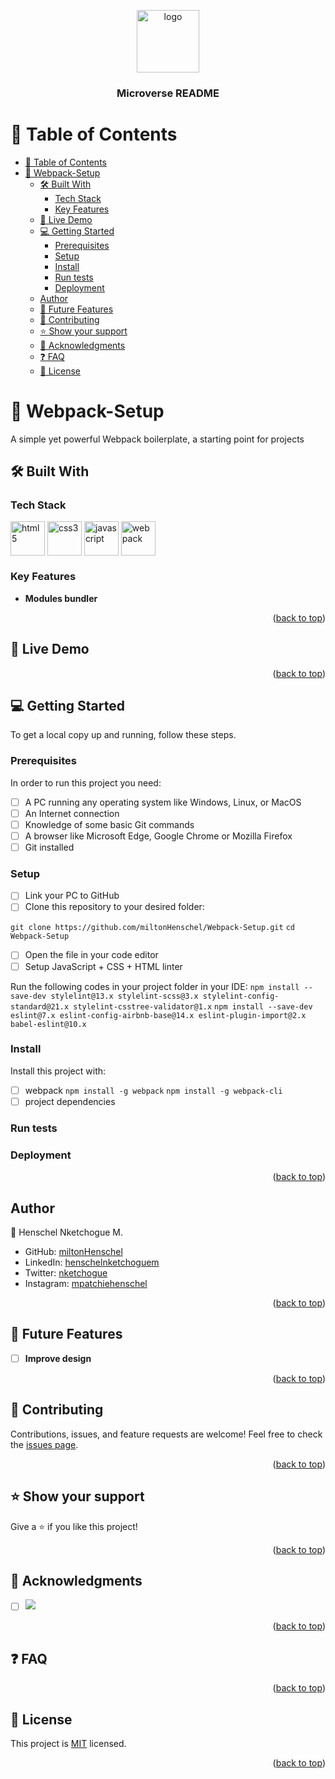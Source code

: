 <a name="readme-top"></a>

<div align="center">
  <img src="https://github.com/microverseinc/readme-template/raw/master/murple_logo.png" alt="logo" width="100"  height="auto" />
  <br/>
  <h3><b>Microverse README</b></h3>
</div>

<!-- TABLE OF CONTENTS -->

# 📗 Table of Contents

- [📗 Table of Contents](#-table-of-contents)
- [📖 Webpack-Setup ](#-webpack-setup-)
  - [🛠 Built With ](#-built-with-)
    - [Tech Stack ](#tech-stack-)
    - [Key Features ](#key-features-)
  - [🚀 Live Demo ](#-live-demo-)
  - [💻 Getting Started ](#-getting-started-)
    - [Prerequisites](#prerequisites)
    - [Setup](#setup)
    - [Install](#install)
    - [Run tests ](#run-tests-)
    - [Deployment ](#deployment-)
  - [Author](#author)
  - [🔭 Future Features ](#-future-features-)
  - [🤝 Contributing ](#-contributing-)
  - [⭐️ Show your support ](#️-show-your-support-)
  - [🙏 Acknowledgments ](#-acknowledgments-)
  - [❓ FAQ ](#-faq-)
  - [📝 License ](#-license-)

<!-- PROJECT DESCRIPTION -->

# 📖 Webpack-Setup <a name="about-project"></a>

A simple yet powerful Webpack boilerplate, a starting point for projects

## 🛠 Built With <a name="built-with"></a>

### Tech Stack <a name="tech-stack"></a>

<!-- > Describe the tech stack and include only the relevant sections that apply to your project.-->

<a href="https://www.w3.org/html/" target="_blank"><img align="center" src="https://uxwing.com/wp-content/themes/uxwing/download/brands-and-social-media/html-icon.svg" alt="html5" width="55" height="55"/></a> <a href="https://www.w3schools.com/css/" target="_blank"><img align="center" src="https://uxwing.com/wp-content/themes/uxwing/download/brands-and-social-media/css-icon.svg" alt="css3" width="55" height="55"/></a> <a href="https://developer.mozilla.org/en-US/docs/Web/JavaScript" target="_blank" rel="noreferrer"><img align="center" src="https://uxwing.com/wp-content/themes/uxwing/download/brands-and-social-media/javascript-programming-language-icon.svg" alt="javascript" width="55" height="55"/></a> <a href="https://webpack.js.org/" target="_blank" rel="noreferrer"><img align="center" src="https://uxwing.com/wp-content/themes/uxwing/download/brands-and-social-media/webpack-icon.svg" alt="webpack" width="55" height="55"/></a>

<!--
<details>
  <summary>Client</summary>
  <ul>
    <li><a href="https://expressjs.com/">Express.js</a></li>
  </ul>
</details>
<details>
  <summary>Server</summary>
  <ul>
    <li><a href="https://expressjs.com/">Express.js</a></li>
  </ul>
</details>

<details>
<summary>Database</summary>
  <ul>
    <li><a href="https://www.postgresql.org/">PostgreSQL</a></li>
  </ul>
</details>
-->

<!-- Features -->

### Key Features <a name="key-features"></a>

<!-- > Describe between 1-3 key features of the application.-->

- **Modules bundler**

<p align="right">(<a href="#readme-top">back to top</a>)</p>

<!-- LIVE DEMO -->

## 🚀 Live Demo <a name="live-demo"></a>

<!-- > Add a link to your deployed project.-->

<!--  - [Live Demo Link]()-->
<!--  - [Video presentation]()-->

<p align="right">(<a href="#readme-top">back to top</a>)</p>

<!-- GETTING STARTED -->

## 💻 Getting Started <a name="getting-started"></a>

<!-- > Describe how a new developer could make use of your project.-->

To get a local copy up and running, follow these steps.

### Prerequisites

In order to run this project you need:

- [ ] A PC running any operating system like Windows, Linux, or MacOS
- [ ] An Internet connection
- [ ] Knowledge of some basic Git commands
- [ ] A browser like Microsoft Edge, Google Chrome or Mozilla Firefox
- [ ] Git installed

### Setup

- [ ] Link your PC to GitHub
- [ ] Clone this repository to your desired folder:

`git clone https://github.com/miltonHenschel/Webpack-Setup.git`
`cd Webpack-Setup`

- [ ] Open the file in your code editor
- [ ] Setup JavaScript + CSS + HTML linter

Run the following codes in your project folder in your IDE: `npm install --save-dev stylelint@13.x stylelint-scss@3.x stylelint-config-standard@21.x stylelint-csstree-validator@1.x` `npm install --save-dev eslint@7.x eslint-config-airbnb-base@14.x eslint-plugin-import@2.x babel-eslint@10.x`

### Install

Install this project with:

- [ ] webpack `npm install -g webpack` `npm install -g webpack-cli`
- [ ] project dependencies

<!--
Example command:

```sh
  cd my-project
  gem install
```
--->

<!--
### Usage

To run the project, execute the following command:

Example command:

```sh
  rails server
```
--->

### Run tests <a name="run-tests"></a>

<!--
To run Stylelint and ESLint tests, run the following commands `npx stylelint "**/*.{css,scss}"` `npx eslint .` respectively.
-->

### Deployment <a name="deployment"></a>

<!--
You can deploy this project using [GitHub Pages](https://docs.github.com/en/pages/getting-started-with-github-pages/about-github-pages)
-->

<!--
Example:

```sh

```
 -->

<p align="right">(<a href="#readme-top">back to top</a>)</p>

<!-- AUTHORS -->

## Author

👥 Henschel Nketchogue M. <a name="authors"></a>

- GitHub: [miltonHenschel](https://github.com/miltonHenschel)
- LinkedIn: [henschelnketchoguem](https://www.linkedin.com/in/henschelnketchoguem/)
- Twitter: [nketchogue](https://twitter.com/nketchogue)
- Instagram: [mpatchiehenschel](https://www.instagram.com/mpatchiehenschel/)

<!-- > Mention all of the collaborators of this project.-->

<p align="right">(<a href="#readme-top">back to top</a>)</p>

<!-- FUTURE FEATURES -->

## 🔭 Future Features <a name="future-features"></a>

<!-- > Describe 1 - 3 features you will add to the project.-->

- [ ] **Improve design**

<p align="right">(<a href="#readme-top">back to top</a>)</p>

<!-- CONTRIBUTING -->

## 🤝 Contributing <a name="contributing"></a>

Contributions, issues, and feature requests are welcome! Feel free to check the [issues page](../../issues/).

<p align="right">(<a href="#readme-top">back to top</a>)</p>

<!-- SUPPORT -->

## ⭐️ Show your support <a name="support"></a>

<!-- > Write a message to encourage readers to support your project -->

Give a ⭐️ if you like this project!

<p align="right">(<a href="#readme-top">back to top</a>)</p>

<!-- ACKNOWLEDGEMENTS -->

## 🙏 Acknowledgments <a name="acknowledgements"></a>

<!-- > Give credit to everyone who inspired your codebase.-->

- [ ] **![](https://img.shields.io/badge/Microverse-blueviolet)**

<p align="right">(<a href="#readme-top">back to top</a>)</p>

<!-- FAQ (optional) -->

## ❓ FAQ <a name="faq"></a>

<!-- > Add at least 2 questions new developers would ask when they decide to use your project.-->

<!--
- **How to fix JavaScript + CSS + HTML linter errors?**

  - Kindly use `npx stylelint "**/*.{css,scss} --fix"` and `npx eslint . --fix` in the project's root directory.
-->

<p align="right">(<a href="#readme-top">back to top</a>)</p>

<!-- LICENSE -->

## 📝 License <a name="license"></a>

This project is [MIT](./LICENSE) licensed.

<p align="right">(<a href="#readme-top">back to top</a>)</p>
